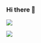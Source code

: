 ### Hi there 👋

<div align="left">
  <p><img src="https://github-readme-stats.vercel.app/api?username=ControLNet&count_private=true&hide=contribs,prs&show_icons=true&theme=radical"></p>
  <p><img src="https://github-readme-stats.vercel.app/api/top-langs/?username=ControlNet&layout=compact&theme=radical&langs_count=10"></p>
</div>

<!--
**ControlNet/ControlNet** is a ✨ _special_ ✨ repository because its `README.md` (this file) appears on your GitHub profile.

Here are some ideas to get you started:

- 🔭 I’m currently working on ...
- 🌱 I’m currently learning ...
- 👯 I’m looking to collaborate on ...
- 🤔 I’m looking for help with ...
- 💬 Ask me about ...
- 📫 How to reach me: ...
- 😄 Pronouns: ...
- ⚡ Fun fact: ...
-->
